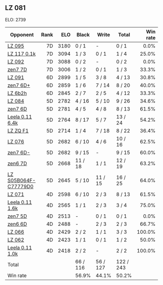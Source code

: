 ## LZ 081 ##

ELO: 2739

Opponent | Rank | ELO | Black | Write | Total | Win rate
---------|-----:|----:|-------|-------|-------|-------:
[LZ 095](LZ%20095.md) | 7D | 3180 | 0 / 1 | - | 0 / 1 | 0.0%
[LZ 117 0.1k](LZ%20117%200.1k.md) | 7D | 3094 | 1 / 3 | 0 / 1 | 1 / 4 | 25.0%
[LZ 092](LZ%20092.md) | 7D | 3088 | 0 / 2 | - | 0 / 2 | 0.0%
[zen7 7D](zen7%207D.md) | 7D | 3006 | 1 / 2 | 0 / 1 | 1 / 3 | 33.3%
[LZ 091](LZ%20091.md) | 6D | 2899 | 1 / 5 | 3 / 8 | 4 / 13 | 30.8%
[zen7 6D+](zen7%206D+.md) | 6D | 2859 | 1 / 6 | 7 / 14 | 8 / 20 | 40.0%
[LZ 6b2h](LZ%206b2h.md) | 6D | 2845 | 2 / 7 | 2 / 5 | 4 / 12 | 33.3%
[LZ 084](LZ%20084.md) | 5D | 2782 | 4 / 16 | 5 / 10 | 9 / 26 | 34.6%
[zen7 6D](zen7%206D.md) | 5D | 2781 | 4 / 5 | 4 / 8 | 8 / 13 | 61.5%
[Leela 0.11 6.4k](Leela%200.11%206.4k.md) | 5D | 2764 | 8 / 17 | 5 / 7 | 13 / 24 | 54.2%
[LZ ZQ F1](LZ%20ZQ%20F1.md) | 5D | 2714 | 1 / 4 | 7 / 18 | 8 / 22 | 36.4%
[LZ 076](LZ%20076.md) | 5D | 2682 | 6 / 10 | 4 / 6 | 10 / 16 | 62.5%
[zen7 6D-](zen7%206D-.md) | 5D | 2682 | 9 / 15 | - | 9 / 15 | 60.0%
[zen6 7D](zen6%207D.md) | 5D | 2668 | 11 / 18 | 1 / 1 | 12 / 19 | 63.2%
[LZ S05B064F-C77779D0](LZ%20S05B064F-C77779D0.md) | 5D | 2645 | 5 / 10 | 11 / 15 | 16 / 25 | 64.0%
[LZ 071](LZ%20071.md) | 4D | 2598 | 6 / 10 | 2 / 3 | 8 / 13 | 61.5%
[Leela 0.11 1.6k](Leela%200.11%201.6k.md) | 4D | 2565 | 1 / 1 | 2 / 3 | 3 / 4 | 75.0%
[zen7 5D](zen7%205D.md) | 4D | 2513 | - | 0 / 1 | 0 / 1 | 0.0%
[zen6 6D](zen6%206D.md) | 4D | 2488 | - | 2 / 3 | 2 / 3 | 66.7%
[LZ 066](LZ%20066.md) | 4D | 2429 | 2 / 2 | 1 / 1 | 3 / 3 | 100.0%
[LZ 062](LZ%20062.md) | 4D | 2423 | 1 / 1 | 0 / 1 | 1 / 2 | 50.0%
[Leela 0.11 1.0k](Leela%200.11%201.0k.md) | 4D | 2418 | 2 / 2 | - | 2 / 2 | 100.0%
Total | | | 66 / 116 | 56 / 127 | 122 / 243 | 
Win rate| | | 56.9% | 44.1% | 50.2% | 
